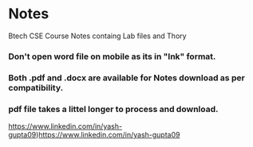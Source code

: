 # Notes
Btech CSE Course Notes containg Lab files and Thory

### Don't open word file on mobile as its in "Ink" format.

### Both .pdf and .docx are available for Notes download as per compatibility.

### pdf file takes a littel longer to process and download.
https://www.linkedin.com/in/yash-gupta09)https://www.linkedin.com/in/yash-gupta09
